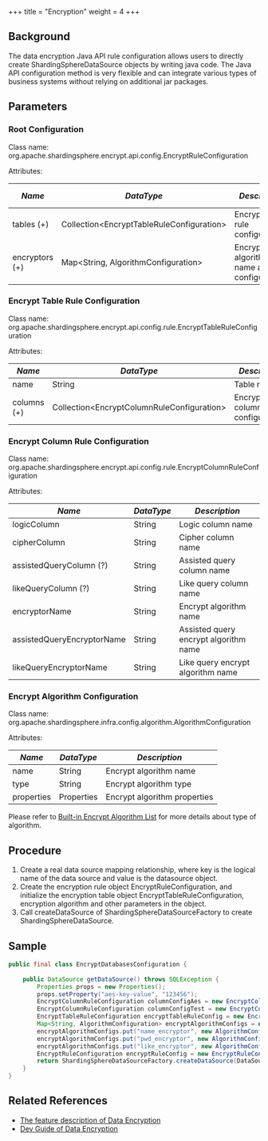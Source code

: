 +++
title = "Encryption"
weight = 4
+++

## Background

The data encryption Java API rule configuration allows users to directly create ShardingSphereDataSource objects by writing java code. The Java API configuration method is very flexible and can integrate various types of business systems without relying on additional jar packages.

## Parameters

### Root Configuration

Class name: org.apache.shardingsphere.encrypt.api.config.EncryptRuleConfiguration

Attributes:

| *Name*                    | *DataType*                                  | *Description*                                                                                  | *Default Value* |
|---------------------------|---------------------------------------------|------------------------------------------------------------------------------------------------|-----------------|
| tables (+)                | Collection\<EncryptTableRuleConfiguration\> | Encrypt table rule configurations                                                              |                 |
| encryptors (+)            | Map\<String, AlgorithmConfiguration\>       | Encrypt algorithm name and configurations                                                      |                 |

### Encrypt Table Rule Configuration

Class name: org.apache.shardingsphere.encrypt.api.config.rule.EncryptTableRuleConfiguration

Attributes:

| *Name*                    | *DataType*                                   | *Description*                                                       |
|---------------------------|----------------------------------------------|---------------------------------------------------------------------|
| name                      | String                                       | Table name                                                          |
| columns (+)               | Collection\<EncryptColumnRuleConfiguration\> | Encrypt column rule configurations                                  |

### Encrypt Column Rule Configuration

Class name: org.apache.shardingsphere.encrypt.api.config.rule.EncryptColumnRuleConfiguration

Attributes:

| *Name*                     | *DataType* | *Description*                                                        |
|----------------------------|------------|----------------------------------------------------------------------|
| logicColumn                | String     | Logic column name                                                    |
| cipherColumn               | String     | Cipher column name                                                   |
| assistedQueryColumn (?)    | String     | Assisted query column name                                           |
| likeQueryColumn (?)        | String     | Like query column name                                               |
| encryptorName              | String     | Encrypt algorithm name                                               |
| assistedQueryEncryptorName | String     | Assisted query encrypt algorithm name                                |
| likeQueryEncryptorName     | String     | Like query encrypt algorithm name                                    |

### Encrypt Algorithm Configuration

Class name: org.apache.shardingsphere.infra.config.algorithm.AlgorithmConfiguration

Attributes:

| *Name*     | *DataType* | *Description*                |
|------------|------------|------------------------------|
| name       | String     | Encrypt algorithm name       |
| type       | String     | Encrypt algorithm type       |
| properties | Properties | Encrypt algorithm properties |

Please refer to [Built-in Encrypt Algorithm List](/en/user-manual/common-config/builtin-algorithm/encrypt) for more details about type of algorithm.

## Procedure

1. Create a real data source mapping relationship, where key is the logical name of the data source and value is the datasource object.
2. Create the encryption rule object EncryptRuleConfiguration, and initialize the encryption table object EncryptTableRuleConfiguration, encryption algorithm and other parameters in the object.
3. Call createDataSource of ShardingSphereDataSourceFactory to create  ShardingSphereDataSource.

## Sample

```java
public final class EncryptDatabasesConfiguration {
    
    public DataSource getDataSource() throws SQLException {
        Properties props = new Properties();
        props.setProperty("aes-key-value", "123456");
        EncryptColumnRuleConfiguration columnConfigAes = new EncryptColumnRuleConfiguration("username", "username", "", "", "name_encryptor");
        EncryptColumnRuleConfiguration columnConfigTest = new EncryptColumnRuleConfiguration("pwd", "pwd", "assisted_query_pwd", "like_pwd", "pwd_encryptor");
        EncryptTableRuleConfiguration encryptTableRuleConfig = new EncryptTableRuleConfiguration("t_user", Arrays.asList(columnConfigAes, columnConfigTest));
        Map<String, AlgorithmConfiguration> encryptAlgorithmConfigs = new HashMap<>();
        encryptAlgorithmConfigs.put("name_encryptor", new AlgorithmConfiguration("AES", props));
        encryptAlgorithmConfigs.put("pwd_encryptor", new AlgorithmConfiguration("assistedTest", props));
        encryptAlgorithmConfigs.put("like_encryptor", new AlgorithmConfiguration("CHAR_DIGEST_LIKE", new Properties()));
        EncryptRuleConfiguration encryptRuleConfig = new EncryptRuleConfiguration(Collections.singleton(encryptTableRuleConfig), encryptAlgorithmConfigs);
        return ShardingSphereDataSourceFactory.createDataSource(DataSourceUtil.createDataSource("demo_ds"), Collections.singleton(encryptRuleConfig), props);
    }
}
```

## Related References

- [The feature description of Data Encryption](/en/features/encrypt/ )
- [Dev Guide of Data Encryption](/en/dev-manual/encryption/)
